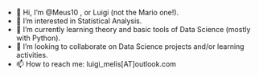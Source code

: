 - 👋 Hi, I’m @Meus10 , or Luigi (not the Mario one!).
- 👀 I’m interested in Statistical Analysis.
- 🌱 I’m currently learning theory and basic tools of Data Science (mostly with Python).
- 💞️ I’m looking to collaborate on Data Science projects and/or learning activities.
- 📫 How to reach me: luigi_melis[AT]outlook.com

<!---
Meus10/Meus10 is a ✨ special ✨ repository because its `README.md` (this file) appears on your GitHub profile.
You can click the Preview link to take a look at your changes.
--->
